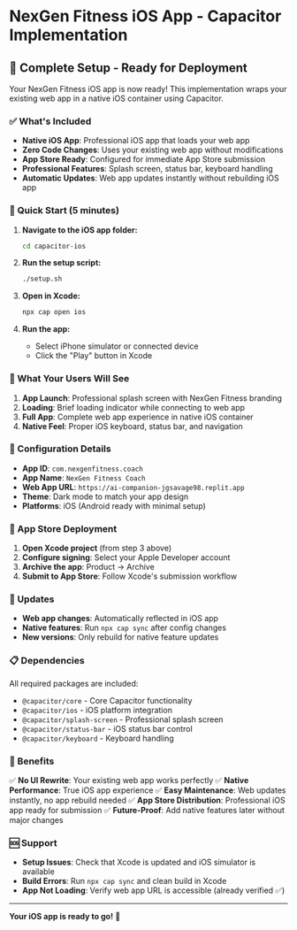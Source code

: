 # NexGen Fitness iOS App - Capacitor Implementation

## 🎉 Complete Setup - Ready for Deployment

Your NexGen Fitness iOS app is now ready! This implementation wraps your existing web app in a native iOS container using Capacitor.

### ✅ What's Included

- **Native iOS App**: Professional iOS app that loads your web app
- **Zero Code Changes**: Uses your existing web app without modifications
- **App Store Ready**: Configured for immediate App Store submission
- **Professional Features**: Splash screen, status bar, keyboard handling
- **Automatic Updates**: Web app updates instantly without rebuilding iOS app

### 🚀 Quick Start (5 minutes)

1. **Navigate to the iOS app folder:**
   ```bash
   cd capacitor-ios
   ```

2. **Run the setup script:**
   ```bash
   ./setup.sh
   ```

3. **Open in Xcode:**
   ```bash
   npx cap open ios
   ```

4. **Run the app:**
   - Select iPhone simulator or connected device
   - Click the "Play" button in Xcode

### 📱 What Your Users Will See

1. **App Launch**: Professional splash screen with NexGen Fitness branding
2. **Loading**: Brief loading indicator while connecting to web app
3. **Full App**: Complete web app experience in native iOS container
4. **Native Feel**: Proper iOS keyboard, status bar, and navigation

### 🔧 Configuration Details

- **App ID**: `com.nexgenfitness.coach`
- **App Name**: `NexGen Fitness Coach`
- **Web App URL**: `https://ai-companion-jgsavage98.replit.app`
- **Theme**: Dark mode to match your app design
- **Platforms**: iOS (Android ready with minimal setup)

### 🏪 App Store Deployment

1. **Open Xcode project** (from step 3 above)
2. **Configure signing**: Select your Apple Developer account
3. **Archive the app**: Product → Archive
4. **Submit to App Store**: Follow Xcode's submission workflow

### 🔄 Updates

- **Web app changes**: Automatically reflected in iOS app
- **Native features**: Run `npx cap sync` after config changes
- **New versions**: Only rebuild for native feature updates

### 📋 Dependencies

All required packages are included:
- `@capacitor/core` - Core Capacitor functionality
- `@capacitor/ios` - iOS platform integration
- `@capacitor/splash-screen` - Professional splash screen
- `@capacitor/status-bar` - iOS status bar control
- `@capacitor/keyboard` - Keyboard handling

### 🎯 Benefits

✅ **No UI Rewrite**: Your existing web app works perfectly
✅ **Native Performance**: True iOS app experience
✅ **Easy Maintenance**: Web updates instantly, no app rebuild needed
✅ **App Store Distribution**: Professional iOS app ready for submission
✅ **Future-Proof**: Add native features later without major changes

### 🆘 Support

- **Setup Issues**: Check that Xcode is updated and iOS simulator is available
- **Build Errors**: Run `npx cap sync` and clean build in Xcode
- **App Not Loading**: Verify web app URL is accessible (already verified ✅)

---

**Your iOS app is ready to go!** 🚀